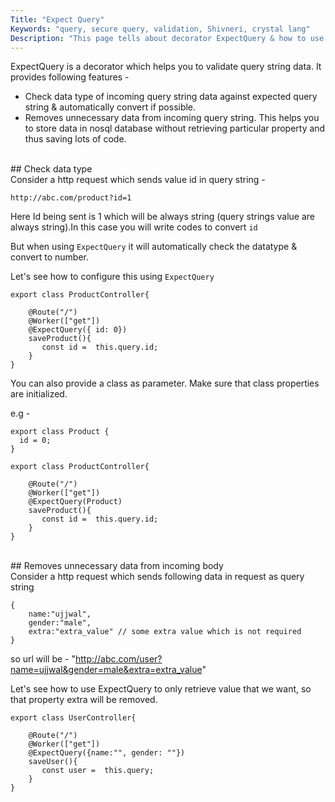 ```yaml
---
Title: "Expect Query"
Keywords: "query, secure query, validation, Shivneri, crystal lang"
Description: "This page tells about decorator ExpectQuery & how to use this."
---
```


ExpectQuery is a decorator which helps you to validate query string data. It provides following features -

* Check data type of incoming query string data against expected query string & automatically convert if possible.
* Removes unnecessary data from incoming query string. This helps you to store data in nosql database without retrieving particular property and thus saving lots of code.

<br>
## Check data type
<br>
Consider a http request which sends value id in query string -

```
http://abc.com/product?id=1
```

Here Id being sent is 1 which will be always string (query strings value are always string).In this case you will write codes to convert `id`  

But when using `ExpectQuery` it will automatically check the datatype & convert to number.

Let's see how to configure this using `ExpectQuery`

```
export class ProductController{

    @Route("/")
    @Worker(["get"])
    @ExpectQuery({ id: 0})
    saveProduct(){
       const id =  this.query.id;
    }
}
```

You can also provide a class as parameter. Make sure that class properties are initialized.

e.g - 

```
export class Product {
  id = 0;
}

export class ProductController{

    @Route("/")
    @Worker(["get"])
    @ExpectQuery(Product)
    saveProduct(){
       const id =  this.query.id;
    }
}
```
<br>
## Removes unnecessary data from incoming body
<br>
Consider a http request which sends following data in request as query string

```
{
    name:"ujjwal",
    gender:"male",
    extra:"extra_value" // some extra value which is not required
}
```

so url will be  - "http://abc.com/user?name=ujjwal&gender=male&extra=extra_value"

Let's see how to use ExpectQuery to only retrieve value that we want, so that property extra will be removed.
```
export class UserController{

    @Route("/")
    @Worker(["get"])
    @ExpectQuery({name:"", gender: ""})
    saveUser(){
       const user =  this.query;
    }
}
```
